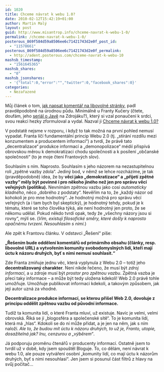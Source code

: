 ```yaml
---
id: 1020
title: Chceme návrat k webu 1.0?
date: 2010-02-12T15:42:19+01:00
author: Martin Malý
layout: post
guid: http://www.misantrop.info/chceme-navrat-k-webu-1-0/
permalink: /chceme-navrat-k-webu-1-0/
posterous_869f584d59a8506ee6c71421743d2e0f_post_id:
  - "11578661"
posterous_869f584d59a8506ee6c71421743d2e0f_permalink:
  - http://adent.posterous.com/chceme-navrat-k-webu-10
mashsb_timestamp:
  - "1561645365"
mashsb_shares:
  - "0"
mashsb_jsonshares:
  - '{"total":0,"error":"","twitter":0,"facebook_shares":0}'
categories:
  - Nezařazené
---
```

Můj čl&aacute;nek o tom, [jak napsat koment&aacute;ř na libovoln&eacute; str&aacute;nky](http://www.misantrop.info/jak-napsat-komentar-na-libovolne-stranky), padl pravděpodobně na &uacute;rodnou půdu. Minim&aacute;lně u Franty Kučery (čtete, douf&aacute;m, jeho [seri&aacute;l o Javě](http://zdrojak.root.cz/serialy/java-na-webovem-serveru/) na Zdroj&aacute;ku?), kter&yacute; si vzal ponaučen&iacute; k srdci, svou reakci hezky zformuloval a vydal. Nazval ji [Chceme n&aacute;vrat k webu 1.0?](http://frantovo.cz/blog/?q=chceme-navrat-k-webu-1-0)

V podstatě nejsme v rozporu, i když to tak možn&aacute; na prvn&iacute; pohled nemus&iacute; vypadat. Franta l&iacute;č&iacute; fundament&aacute;ln&iacute; princip Webu 2.0 (tj. &#8222;st&iacute;r&aacute;n&iacute; rozd&iacute;lu mezi konzumentem a producentem informac&iacute;&#8220;) a tvrd&iacute;, že pr&aacute;vě tato &#8222;decentralizace&#8220; produkce informac&iacute; a &#8222;demonopolizace&#8220; m&eacute;di&iacute; přisp&iacute;v&aacute; obrovskou měrou k demokratizaci chodu společnosti a k pos&iacute;len&iacute; &#8222;občansk&eacute; společnosti&#8220; (to je moje čten&iacute; Frantov&yacute;ch slov).

Souhlas&iacute;m s n&iacute;m. Naprosto. Souhlas&iacute;m s jeho n&aacute;zorem na nezastupitelnou roli &#8222;zpětn&eacute; vazby zdola&#8220;. Jedin&yacute; bod, v němž se lehce rozch&aacute;z&iacute;me, je tak (pravděpodobně) idea, že by **věci jako &#8222;demokratizace&#8220; a &#8222;přijet&iacute; zpětn&eacute; vazby&#8220; měly b&yacute;t povinn&eacute; i pro někoho jin&eacute;ho než jen pro spr&aacute;vu věc&iacute; veřejn&yacute;ch (politiku).** Nevn&iacute;m&aacute;m zpětnou vazbu jako cosi _automaticky kladn&eacute;ho_, něco &#8222;dobr&eacute;ho z podstaty&#8220;. Nevěř&iacute;m na to, že &#8222;každ&yacute; n&aacute;zor od kohokoli je pro mne hodnotn&yacute;&#8220;. Je hodnotn&yacute; možn&aacute; pro spr&aacute;vu věc&iacute; veřejn&yacute;ch (a i tam bych byl skeptick&yacute;), je hodnotn&yacute; tehdy, pokud je k t&eacute;matu, kter&eacute; se toho člověka t&yacute;k&aacute;, ale nen&iacute; hodnotn&yacute; jen proto, že se někomu udělal. Pokud někdo tvrd&iacute; opak, tedy že &#8222;v&scaron;echny n&aacute;zory jsou si rovny&#8220;, m&yacute;l&iacute; se. (_V&iacute;m, existuj&iacute; filosofick&eacute; směry, kter&eacute; do&scaron;ly k naprosto opačn&eacute;mu tvrzen&iacute;. Nesouhlas&iacute;m s nimi._)

Ale zpět k Frantovu čl&aacute;nku. V odstavci &#8222;Ře&scaron;en&iacute;&#8220; p&iacute;&scaron;e:

**&#8222;Ře&scaron;en&iacute;m bude oddělen&iacute; koment&aacute;řů od prim&aacute;rn&iacute;ho obsahu (čl&aacute;nky, resp. libovoln&eacute; URL) a vytvořen&iacute;m komunity svobodomysln&yacute;ch lid&iacute;, kteř&iacute; maj&iacute; &uacute;ctu k n&aacute;zoru druh&yacute;ch, byť s nimi nemus&iacute; souhlasit.&#8220;**

Zde Franta zmiňuje jednu věc, kter&aacute; vyplynula z Webu 2.0 &#8211; totiž jeho **decentralizovan&yacute; charakter**. Nen&iacute; nikde řečeno, že mus&iacute; b&yacute;t _zdroj informac&iacute;_, a u zdroje mus&iacute; b&yacute;t _prostor pro zpětnou vazbu_. Zpětn&aacute; vazba je přeci taky informace &#8211; a může b&yacute;t tedy uložena kdekoli! Web 2.0 pr&aacute;vě tohle umožňuje. Umožňuje publikovat informaci kdekoli, a takov&yacute;m způsobem, jak jej&iacute; autor uzn&aacute; za vhodn&eacute;.

**Decentralizace produkce informac&iacute;, se kterou při&scaron;el Web 2.0, dovoluje z principu oddělit zpětnou vazbu od původn&iacute; informace.**

Tud&iacute;ž ta komunita lid&iacute;, o kter&eacute; Franta mluv&iacute;, už existuje. Nav&iacute;c je velmi, velmi obrovsk&aacute;. Ř&iacute;k&aacute; se j&iacute; &#8222;blogosf&eacute;ra a společensk&eacute; s&iacute;tě&#8220;. To je komunita lid&iacute;, kter&aacute; m&aacute; &#8222;hlas&#8220;. Kdokoli se do n&iacute; může přidat, a je jen na něm, jak s n&iacute;m nalož&iacute;. _Ale to, že budou m&iacute;t &uacute;ctu k n&aacute;zoru druh&yacute;ch, to už je, Franto, utopie, dosažiteln&aacute; jak? Inu, cenzurou a &#8222;v&yacute;běrem&#8220;_.

J&aacute; podporuju proměnu čten&aacute;řů v producenty informac&iacute;. Ostatně jsem to tvrdil už v době, kdy jsem spou&scaron;těl Bloguje. To, co děl&aacute;m, nen&iacute; n&aacute;vrat k webu 1.0, ale pouze vytv&aacute;řen&iacute; osobn&iacute; &#8222;komunity lid&iacute;, co maj&iacute; &uacute;ctu k n&aacute;zorům druh&yacute;ch, byť s nimi nesouhlas&iacute;&#8220;. Jen jsem si posunul č&aacute;st filtrů z hlavy na svůj poč&iacute;tač&#8230;